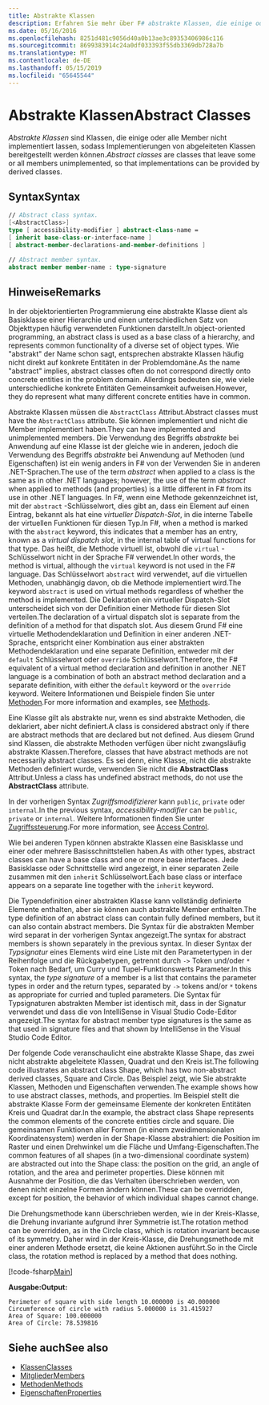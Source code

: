 ```yaml
---
title: Abstrakte Klassen
description: Erfahren Sie mehr über F# abstrakte Klassen, die einige oder alle Member nicht implementiert lassen, und stellen allgemeine Funktionen einem unterschiedlichen Satz von Objekttypen dar.
ms.date: 05/16/2016
ms.openlocfilehash: 8251d481c9056d40a0b13ae3c89353406986c116
ms.sourcegitcommit: 8699383914c24a0df033393f55db3369db728a7b
ms.translationtype: MT
ms.contentlocale: de-DE
ms.lasthandoff: 05/15/2019
ms.locfileid: "65645544"
---
```

# <a name="abstract-classes"></a><span data-ttu-id="9f378-103">Abstrakte Klassen</span><span class="sxs-lookup"><span data-stu-id="9f378-103">Abstract Classes</span></span>

<span data-ttu-id="9f378-104">*Abstrakte Klassen* sind Klassen, die einige oder alle Member nicht implementiert lassen, sodass Implementierungen von abgeleiteten Klassen bereitgestellt werden können.</span><span class="sxs-lookup"><span data-stu-id="9f378-104">*Abstract classes* are classes that leave some or all members unimplemented, so that implementations can be provided by derived classes.</span></span>

## <a name="syntax"></a><span data-ttu-id="9f378-105">Syntax</span><span class="sxs-lookup"><span data-stu-id="9f378-105">Syntax</span></span>

```fsharp
// Abstract class syntax.
[<AbstractClass>]
type [ accessibility-modifier ] abstract-class-name =
[ inherit base-class-or-interface-name ]
[ abstract-member-declarations-and-member-definitions ]

// Abstract member syntax.
abstract member member-name : type-signature
```

## <a name="remarks"></a><span data-ttu-id="9f378-106">Hinweise</span><span class="sxs-lookup"><span data-stu-id="9f378-106">Remarks</span></span>

<span data-ttu-id="9f378-107">In der objektorientierten Programmierung eine abstrakte Klasse dient als Basisklasse einer Hierarchie und einen unterschiedlichen Satz von Objekttypen häufig verwendeten Funktionen darstellt.</span><span class="sxs-lookup"><span data-stu-id="9f378-107">In object-oriented programming, an abstract class is used as a base class of a hierarchy, and represents common functionality of a diverse set of object types.</span></span> <span data-ttu-id="9f378-108">Wie "abstrakt" der Name schon sagt, entsprechen abstrakte Klassen häufig nicht direkt auf konkrete Entitäten in der Problemdomäne.</span><span class="sxs-lookup"><span data-stu-id="9f378-108">As the name "abstract" implies, abstract classes often do not correspond directly onto concrete entities in the problem domain.</span></span> <span data-ttu-id="9f378-109">Allerdings bedeuten sie, wie viele unterschiedliche konkrete Entitäten Gemeinsamkeit aufweisen.</span><span class="sxs-lookup"><span data-stu-id="9f378-109">However, they do represent what many different concrete entities have in common.</span></span>

<span data-ttu-id="9f378-110">Abstrakte Klassen müssen die `AbstractClass` Attribut.</span><span class="sxs-lookup"><span data-stu-id="9f378-110">Abstract classes must have the `AbstractClass` attribute.</span></span> <span data-ttu-id="9f378-111">Sie können implementiert und nicht die Member implementiert haben.</span><span class="sxs-lookup"><span data-stu-id="9f378-111">They can have implemented and unimplemented members.</span></span> <span data-ttu-id="9f378-112">Die Verwendung des Begriffs *abstrakte* bei Anwendung auf eine Klasse ist der gleiche wie in anderen, jedoch die Verwendung des Begriffs *abstrakte* bei Anwendung auf Methoden (und Eigenschaften) ist ein wenig anders in F# von der Verwenden Sie in anderen .NET-Sprachen.</span><span class="sxs-lookup"><span data-stu-id="9f378-112">The use of the term *abstract* when applied to a class is the same as in other .NET languages; however, the use of the term *abstract* when applied to methods (and properties) is a little different in F# from its use in other .NET languages.</span></span> <span data-ttu-id="9f378-113">In F#, wenn eine Methode gekennzeichnet ist, mit der `abstract` -Schlüsselwort, dies gibt an, dass ein Element auf einen Eintrag, bekannt als hat eine *virtueller Dispatch-Slot*, in die interne Tabelle der virtuellen Funktionen für diesen Typ.</span><span class="sxs-lookup"><span data-stu-id="9f378-113">In F#, when a method is marked with the `abstract` keyword, this indicates that a member has an entry, known as a *virtual dispatch slot*, in the internal table of virtual functions for that type.</span></span> <span data-ttu-id="9f378-114">Das heißt, die Methode virtuell ist, obwohl die `virtual` -Schlüsselwort nicht in der Sprache F# verwendet.</span><span class="sxs-lookup"><span data-stu-id="9f378-114">In other words, the method is virtual, although the `virtual` keyword is not used in the F# language.</span></span> <span data-ttu-id="9f378-115">Das Schlüsselwort `abstract` wird verwendet, auf die virtuellen Methoden, unabhängig davon, ob die Methode implementiert wird.</span><span class="sxs-lookup"><span data-stu-id="9f378-115">The keyword `abstract` is used on virtual methods regardless of whether the method is implemented.</span></span> <span data-ttu-id="9f378-116">Die Deklaration ein virtueller Dispatch-Slot unterscheidet sich von der Definition einer Methode für diesen Slot verteilen.</span><span class="sxs-lookup"><span data-stu-id="9f378-116">The declaration of a virtual dispatch slot is separate from the definition of a method for that dispatch slot.</span></span> <span data-ttu-id="9f378-117">Aus diesem Grund F# eine virtuelle Methodendeklaration und Definition in einer anderen .NET-Sprache, entspricht einer Kombination aus einer abstrakten Methodendeklaration und eine separate Definition, entweder mit der `default` Schlüsselwort oder `override` Schlüsselwort.</span><span class="sxs-lookup"><span data-stu-id="9f378-117">Therefore, the F# equivalent of a virtual method declaration and definition in another .NET language is a combination of both an abstract method declaration and a separate definition, with either the `default` keyword or the `override` keyword.</span></span> <span data-ttu-id="9f378-118">Weitere Informationen und Beispiele finden Sie unter [Methoden](members/methods.md).</span><span class="sxs-lookup"><span data-stu-id="9f378-118">For more information and examples, see [Methods](members/methods.md).</span></span>

<span data-ttu-id="9f378-119">Eine Klasse gilt als abstrakte nur, wenn es sind abstrakte Methoden, die deklariert, aber nicht definiert.</span><span class="sxs-lookup"><span data-stu-id="9f378-119">A class is considered abstract only if there are abstract methods that are declared but not defined.</span></span> <span data-ttu-id="9f378-120">Aus diesem Grund sind Klassen, die abstrakte Methoden verfügen über nicht zwangsläufig abstrakte Klassen.</span><span class="sxs-lookup"><span data-stu-id="9f378-120">Therefore, classes that have abstract methods are not necessarily abstract classes.</span></span> <span data-ttu-id="9f378-121">Es sei denn, eine Klasse, nicht die abstrakte Methoden definiert wurde, verwenden Sie nicht die **AbstractClass** Attribut.</span><span class="sxs-lookup"><span data-stu-id="9f378-121">Unless a class has undefined abstract methods, do not use the **AbstractClass** attribute.</span></span>

<span data-ttu-id="9f378-122">In der vorherigen Syntax *Zugriffsmodifizierer* kann `public`, `private` oder `internal`.</span><span class="sxs-lookup"><span data-stu-id="9f378-122">In the previous syntax, *accessibility-modifier* can be `public`, `private` or `internal`.</span></span> <span data-ttu-id="9f378-123">Weitere Informationen finden Sie unter [Zugriffssteuerung](access-control.md).</span><span class="sxs-lookup"><span data-stu-id="9f378-123">For more information, see [Access Control](access-control.md).</span></span>

<span data-ttu-id="9f378-124">Wie bei anderen Typen können abstrakte Klassen eine Basisklasse und einer oder mehrere Basisschnittstellen haben.</span><span class="sxs-lookup"><span data-stu-id="9f378-124">As with other types, abstract classes can have a base class and one or more base interfaces.</span></span> <span data-ttu-id="9f378-125">Jede Basisklasse oder Schnittstelle wird angezeigt, in einer separaten Zeile zusammen mit den `inherit` Schlüsselwort.</span><span class="sxs-lookup"><span data-stu-id="9f378-125">Each base class or interface appears on a separate line together with the `inherit` keyword.</span></span>

<span data-ttu-id="9f378-126">Die Typendefinition einer abstrakten Klasse kann vollständig definierte Elemente enthalten, aber sie können auch abstrakte Member enthalten.</span><span class="sxs-lookup"><span data-stu-id="9f378-126">The type definition of an abstract class can contain fully defined members, but it can also contain abstract members.</span></span> <span data-ttu-id="9f378-127">Die Syntax für die abstrakten Member wird separat in der vorherigen Syntax angezeigt.</span><span class="sxs-lookup"><span data-stu-id="9f378-127">The syntax for abstract members is shown separately in the previous syntax.</span></span> <span data-ttu-id="9f378-128">In dieser Syntax der *Typsignatur* eines Elements wird eine Liste mit den Parametertypen in der Reihenfolge und die Rückgabetypen, getrennt durch `->` Token und/oder `*` Token nach Bedarf, um Curry und Tupel-Funktionswerts Parameter.</span><span class="sxs-lookup"><span data-stu-id="9f378-128">In this syntax, the *type signature* of a member is a list that contains the parameter types in order and the return types, separated by `->` tokens and/or `*` tokens as appropriate for curried and tupled parameters.</span></span> <span data-ttu-id="9f378-129">Die Syntax für Typsignaturen abstrakten Member ist identisch mit, dass in der Signatur verwendet und dass die von IntelliSense in Visual Studio Code-Editor angezeigt.</span><span class="sxs-lookup"><span data-stu-id="9f378-129">The syntax for abstract member type signatures is the same as that used in signature files and that shown by IntelliSense in the Visual Studio Code Editor.</span></span>

<span data-ttu-id="9f378-130">Der folgende Code veranschaulicht eine abstrakte Klasse Shape, das zwei nicht abstrakte abgeleitete Klassen, Quadrat und den Kreis ist.</span><span class="sxs-lookup"><span data-stu-id="9f378-130">The following code illustrates an abstract class Shape, which has two non-abstract derived classes, Square and Circle.</span></span> <span data-ttu-id="9f378-131">Das Beispiel zeigt, wie Sie abstrakte Klassen, Methoden und Eigenschaften verwenden.</span><span class="sxs-lookup"><span data-stu-id="9f378-131">The example shows how to use abstract classes, methods, and properties.</span></span> <span data-ttu-id="9f378-132">Im Beispiel stellt die abstrakte Klasse Form der gemeinsame Elemente der konkreten Entitäten Kreis und Quadrat dar.</span><span class="sxs-lookup"><span data-stu-id="9f378-132">In the example, the abstract class Shape represents the common elements of the concrete entities circle and square.</span></span> <span data-ttu-id="9f378-133">Die gemeinsamen Funktionen aller Formen (in einem zweidimensionalen Koordinatensystem) werden in der Shape-Klasse abstrahiert: die Position im Raster und einen Drehwinkel um die Fläche und Umfang-Eigenschaften.</span><span class="sxs-lookup"><span data-stu-id="9f378-133">The common features of all shapes (in a two-dimensional coordinate system) are abstracted out into the Shape class: the position on the grid, an angle of rotation, and the area and perimeter properties.</span></span> <span data-ttu-id="9f378-134">Diese können mit Ausnahme der Position, die das Verhalten überschrieben werden, von denen nicht einzelne Formen ändern können.</span><span class="sxs-lookup"><span data-stu-id="9f378-134">These can be overridden, except for position, the behavior of which individual shapes cannot change.</span></span>

<span data-ttu-id="9f378-135">Die Drehungsmethode kann überschrieben werden, wie in der Kreis-Klasse, die Drehung invariante aufgrund ihrer Symmetrie ist.</span><span class="sxs-lookup"><span data-stu-id="9f378-135">The rotation method can be overridden, as in the Circle class, which is rotation invariant because of its symmetry.</span></span> <span data-ttu-id="9f378-136">Daher wird in der Kreis-Klasse, die Drehungsmethode mit einer anderen Methode ersetzt, die keine Aktionen ausführt.</span><span class="sxs-lookup"><span data-stu-id="9f378-136">So in the Circle class, the rotation method is replaced by a method that does nothing.</span></span>

[!code-fsharp[Main](../../../samples/snippets/fsharp/lang-ref-1/snippet2901.fs)]

<span data-ttu-id="9f378-137">**Ausgabe:**</span><span class="sxs-lookup"><span data-stu-id="9f378-137">**Output:**</span></span>

```
Perimeter of square with side length 10.000000 is 40.000000
Circumference of circle with radius 5.000000 is 31.415927
Area of Square: 100.000000
Area of Circle: 78.539816
```

## <a name="see-also"></a><span data-ttu-id="9f378-138">Siehe auch</span><span class="sxs-lookup"><span data-stu-id="9f378-138">See also</span></span>

- [<span data-ttu-id="9f378-139">Klassen</span><span class="sxs-lookup"><span data-stu-id="9f378-139">Classes</span></span>](classes.md)
- [<span data-ttu-id="9f378-140">Mitglieder</span><span class="sxs-lookup"><span data-stu-id="9f378-140">Members</span></span>](members/index.md)
- [<span data-ttu-id="9f378-141">Methoden</span><span class="sxs-lookup"><span data-stu-id="9f378-141">Methods</span></span>](members/methods.md)
- [<span data-ttu-id="9f378-142">Eigenschaften</span><span class="sxs-lookup"><span data-stu-id="9f378-142">Properties</span></span>](members/Properties.md)
